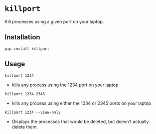 # `killport`

Kill processes using a given port on your laptop.

## Installation

`pip install killport`

## Usage

`killport 1234`
- kills any process using the 1234 port on your laptop

`killport 1234 2345`
- kills any process using either the 1234 or 2345 ports on your laptop

`killport 1234 --view-only`
- Displays the processes that would be deleted, but doesn't actually delete them.
